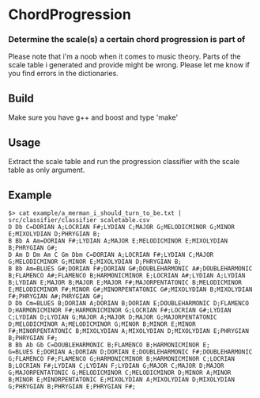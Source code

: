 # ChordProgression
###  Determine the scale(s) a certain chord progression is part of 
Please note that i'm a noob when it comes to music theory. Parts of the scale table i generated and provide might be wrong. Please let me know if you find errors in the dictionaries.

## Build

Make sure you have g++ and boost and type 'make'

## Usage

Extract the scale table and run the progression classifier with the scale table as only argument.

## Example

    $> cat example/a_merman_i_should_turn_to_be.txt | src/classifier/classifier scaletable.csv 
    D Db C=DORIAN A;LOCRIAN F#;LYDIAN C;MAJOR G;MELODICMINOR G;MINOR E;MIXOLYDIAN D;PHRYGIAN B;
    B Bb A Am=DORIAN F#;LYDIAN A;MAJOR E;MELODICMINOR E;MIXOLYDIAN B;PHRYGIAN G#;
    D Am D Dm Am C Gm Dbm C=DORIAN A;LOCRIAN F#;LYDIAN C;MAJOR G;MELODICMINOR G;MINOR E;MIXOLYDIAN D;PHRYGIAN B;
    B Bb Am=BLUES G#;DORIAN F#;DORIAN G#;DOUBLEHARMONIC A#;DOUBLEHARMONIC B;FLAMENCO A#;FLAMENCO B;HARMONICMINOR E;LOCRIAN A#;LYDIAN A;LYDIAN B;LYDIAN E;MAJOR B;MAJOR E;MAJOR F#;MAJORPENTATONIC B;MELODICMINOR E;MELODICMINOR F#;MINOR G#;MINORPENTATONIC G#;MIXOLYDIAN B;MIXOLYDIAN F#;PHRYGIAN A#;PHRYGIAN G#;
    D Db Cm=BLUES B;DORIAN A;DORIAN B;DORIAN E;DOUBLEHARMONIC D;FLAMENCO D;HARMONICMINOR F#;HARMONICMINOR G;LOCRIAN F#;LOCRIAN G#;LYDIAN C;LYDIAN D;LYDIAN G;MAJOR A;MAJOR D;MAJOR G;MAJORPENTATONIC D;MELODICMINOR A;MELODICMINOR G;MINOR B;MINOR E;MINOR F#;MINORPENTATONIC B;MIXOLYDIAN A;MIXOLYDIAN D;MIXOLYDIAN E;PHRYGIAN B;PHRYGIAN F#;
    B Bb Ab Gb C=DOUBLEHARMONIC B;FLAMENCO B;HARMONICMINOR E;
    G=BLUES E;DORIAN A;DORIAN D;DORIAN E;DOUBLEHARMONIC F#;DOUBLEHARMONIC G;FLAMENCO F#;FLAMENCO G;HARMONICMINOR B;HARMONICMINOR C;LOCRIAN B;LOCRIAN F#;LYDIAN C;LYDIAN F;LYDIAN G;MAJOR C;MAJOR D;MAJOR G;MAJORPENTATONIC G;MELODICMINOR C;MELODICMINOR D;MINOR A;MINOR B;MINOR E;MINORPENTATONIC E;MIXOLYDIAN A;MIXOLYDIAN D;MIXOLYDIAN G;PHRYGIAN B;PHRYGIAN E;PHRYGIAN F#;
###

